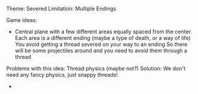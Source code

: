 Theme: Severed
Limitation: Multiple Endings

Game ideas:
* Central plane with a few different areas equally spaced from the center.
Each area is a different ending (maybe a type of death, or a way of life)
You avoid getting a thread severed on your way to an ending 
So there will be some projectiles around and you need to avoid them through a thread


Problems with this idea: Thread physics (maybe not?)
Solution: We don't need any fancy physics, just snappy threads!

* 
